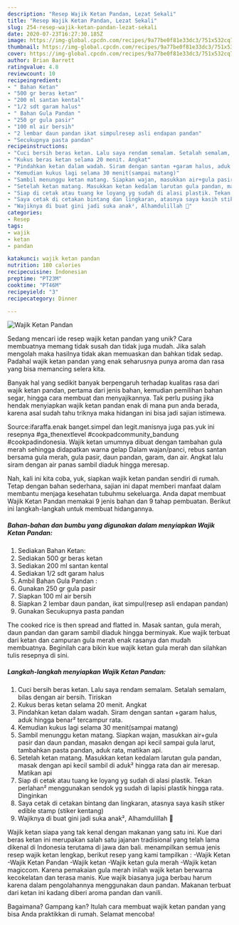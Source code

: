 ```yaml
---
description: "Resep Wajik Ketan Pandan, Lezat Sekali"
title: "Resep Wajik Ketan Pandan, Lezat Sekali"
slug: 254-resep-wajik-ketan-pandan-lezat-sekali
date: 2020-07-23T16:27:30.185Z
image: https://img-global.cpcdn.com/recipes/9a77be0f81e33dc3/751x532cq70/wajik-ketan-pandan-foto-resep-utama.jpg
thumbnail: https://img-global.cpcdn.com/recipes/9a77be0f81e33dc3/751x532cq70/wajik-ketan-pandan-foto-resep-utama.jpg
cover: https://img-global.cpcdn.com/recipes/9a77be0f81e33dc3/751x532cq70/wajik-ketan-pandan-foto-resep-utama.jpg
author: Brian Barrett
ratingvalue: 4.8
reviewcount: 10
recipeingredient:
- " Bahan Ketan"
- "500 gr beras ketan"
- "200 ml santan kental"
- "1/2 sdt garam halus"
- " Bahan Gula Pandan "
- "250 gr gula pasir"
- "100 ml air bersih"
- "2 lembar daun pandan ikat simpulresep asli endapan pandan"
- "Secukupnya pasta pandan"
recipeinstructions:
- "Cuci bersih beras ketan. Lalu saya rendam semalam. Setalah semalam, bilas dengan air bersih. Tiriskan"
- "Kukus beras ketan selama 20 menit. Angkat"
- "Pindahkan ketan dalam wadah. Siram dengan santan +garam halus, aduk hingga benar² tercampur rata."
- "Kemudian kukus lagi selama 30 menit(sampai matang)"
- "Sambil menunggu ketan matang. Siapkan wajan, masukkan air+gula pasir dan daun pandan, masakn dengan api kecil sampai gula larut, tambahkan pasta pandan, aduk rata, matikan api."
- "Setelah ketan matang. Masukkan ketan kedalam larutan gula pandan, masak dengan api kecil sambil di aduk² hingga rata dan air meresap. Matikan api"
- "Siap di cetak atau tuang ke loyang yg sudah di alasi plastik. Tekan perlahan² menggunakan sendok yg sudah di lapisi plastik hingga rata. Dinginkan"
- "Saya cetak di cetakan bintang dan lingkaran, atasnya saya kasih stiker edible stamp (stiker kentang)"
- "Wajiknya di buat gini jadi suka anak², Alhamdulillah 🥰"
categories:
- Resep
tags:
- wajik
- ketan
- pandan

katakunci: wajik ketan pandan 
nutrition: 180 calories
recipecuisine: Indonesian
preptime: "PT23M"
cooktime: "PT46M"
recipeyield: "3"
recipecategory: Dinner

---
```



![Wajik Ketan Pandan](https://img-global.cpcdn.com/recipes/9a77be0f81e33dc3/751x532cq70/wajik-ketan-pandan-foto-resep-utama.jpg)

Sedang mencari ide resep wajik ketan pandan yang unik? Cara membuatnya memang tidak susah dan tidak juga mudah. Jika salah mengolah maka hasilnya tidak akan memuaskan dan bahkan tidak sedap. Padahal wajik ketan pandan yang enak seharusnya punya aroma dan rasa yang bisa memancing selera kita.

Banyak hal yang sedikit banyak berpengaruh terhadap kualitas rasa dari wajik ketan pandan, pertama dari jenis bahan, kemudian pemilihan bahan segar, hingga cara membuat dan menyajikannya. Tak perlu pusing jika hendak menyiapkan wajik ketan pandan enak di mana pun anda berada, karena asal sudah tahu triknya maka hidangan ini bisa jadi sajian istimewa.

Source:ifaraffa.enak banget.simpel dan legit.manisnya juga pas.yuk ini resepnya #ga_thenextlevel #cookpadcommunity_bandung #cookpadindonesia. Wajik ketan umumnya dibuat dengan tambahan gula merah sehingga didapatkan warna gelap Dalam wajan/panci, rebus santan bersama gula merah, gula pasir, daun pandan, garam, dan air. Angkat lalu siram dengan air panas sambil diaduk hingga meresap.


Nah, kali ini kita coba, yuk, siapkan wajik ketan pandan sendiri di rumah. Tetap dengan bahan sederhana, sajian ini dapat memberi manfaat dalam membantu menjaga kesehatan tubuhmu sekeluarga. Anda dapat membuat Wajik Ketan Pandan memakai 9 jenis bahan dan 9 tahap pembuatan. Berikut ini langkah-langkah untuk membuat hidangannya.

<!--inarticleads1-->

##### Bahan-bahan dan bumbu yang digunakan dalam menyiapkan Wajik Ketan Pandan:

1. Sediakan  Bahan Ketan:
1. Sediakan 500 gr beras ketan
1. Sediakan 200 ml santan kental
1. Sediakan 1/2 sdt garam halus
1. Ambil  Bahan Gula Pandan :
1. Gunakan 250 gr gula pasir
1. Siapkan 100 ml air bersih
1. Siapkan 2 lembar daun pandan, ikat simpul(resep asli endapan pandan)
1. Gunakan Secukupnya pasta pandan


The cooked rice is then spread and flatted in. Masak santan, gula merah, daun pandan dan garam sambil diaduk hingga berminyak. Kue wajik terbuat dari ketan dan campuran gula merah enak rasanya dan mudah membuatnya. Beginilah cara bikin kue wajik ketan gula merah dan silahkan tulis resepnya di sini. 

<!--inarticleads2-->

##### Langkah-langkah menyiapkan Wajik Ketan Pandan:

1. Cuci bersih beras ketan. Lalu saya rendam semalam. Setalah semalam, bilas dengan air bersih. Tiriskan
1. Kukus beras ketan selama 20 menit. Angkat
1. Pindahkan ketan dalam wadah. Siram dengan santan +garam halus, aduk hingga benar² tercampur rata.
1. Kemudian kukus lagi selama 30 menit(sampai matang)
1. Sambil menunggu ketan matang. Siapkan wajan, masukkan air+gula pasir dan daun pandan, masakn dengan api kecil sampai gula larut, tambahkan pasta pandan, aduk rata, matikan api.
1. Setelah ketan matang. Masukkan ketan kedalam larutan gula pandan, masak dengan api kecil sambil di aduk² hingga rata dan air meresap. Matikan api
1. Siap di cetak atau tuang ke loyang yg sudah di alasi plastik. Tekan perlahan² menggunakan sendok yg sudah di lapisi plastik hingga rata. Dinginkan
1. Saya cetak di cetakan bintang dan lingkaran, atasnya saya kasih stiker edible stamp (stiker kentang)
1. Wajiknya di buat gini jadi suka anak², Alhamdulillah 🥰


Wajik ketan siapa yang tak kenal dengan makanan yang satu ini. Kue dari beras ketan ini merupakan salah satu jajanan tradisional yang telah lama dikenal di Indonesia terutama di jawa dan bali. menampilkan semua jenis resep wajik ketan lengkap, berikut resep yang kami tampilkan : -Wajik Ketan -Wajik Ketan Pandan -Wajik ketan -Wajik ketan gula merah -Wajik ketan magiccom. Karena pemakaian gula merah inilah wajik ketan berwarna kecokelatan dan terasa manis. Kue wajik biasanya juga berbau harum karena dalam pengolahannya menggunakan daun pandan. Makanan terbuat dari ketan ini kadang diberi aroma pandan dan vanili. 

Bagaimana? Gampang kan? Itulah cara membuat wajik ketan pandan yang bisa Anda praktikkan di rumah. Selamat mencoba!
